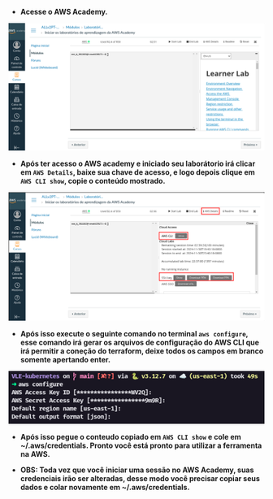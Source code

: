 + **Acesse o AWS Academy.**

![](images/console_aws.png)

+ **Após ter acesso o AWS academy e iniciado seu laborátorio irá clicar em `AWS Details`, baixe sua chave de acesso, e logo depois clique em `AWS CLI show`, copie o conteúdo mostrado.**

![](images/acesso_aws.png)

+ **Após isso execute o seguinte comando no terminal `aws configure`, esse comando irá gerar os arquivos de configuração do AWS CLI que irá permitir a coneção do terraform, deixe todos os campos em branco somente apertando enter.**

![](images/aws_configure.png)

+ **Após isso pegue o conteudo copiado em `AWS CLI show` e cole em ~/.aws/credentials. Pronto você está pronto para utilizar a ferramenta na AWS.**

+ **OBS: Toda vez que você iniciar uma sessão no AWS Academy, suas credenciais irão ser alteradas, desse modo você precisar copiar seus dados e colar novamente em ~/.aws/credentials.**